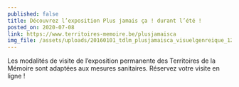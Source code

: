 ```yaml
---
published: false
title: Découvrez l’exposition Plus jamais ça ! durant l’été !
posted_on: 2020-07-08
link: https://www.territoires-memoire.be/plusjamaisca
img_file: /assets/uploads/20160101_tdlm_plusjamaisca_visuelgenreique_1240-480.jpg
---
```

Les modalités de visite de l’exposition permanente des Territoires de la Mémoire sont adaptées aux mesures sanitaires. Réservez votre visite en ligne !